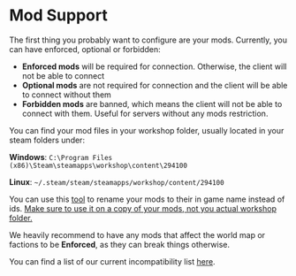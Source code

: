 # Mod Support

The first thing you probably want to configure are your mods. Currently, you can have enforced, optional or forbidden:

* **Enforced mods** will be required for connection. Otherwise, the client will not be able to connect
* **Optional mods** are not required for connection and the client will be able to connect without them
* **Forbidden mods** are banned, which means the client will not be able to connect with them. Useful for servers without any mods restriction.

You can find your mod files in your workshop folder, usually located in your steam folders under:

**Windows**: `C:\Program Files (x86)\Steam\steamapps\workshop\content\294100`

**Linux**: `~/.steam/steam/steamapps/workshop/content/294100`

You can use this [tool](https://github.com/Byte-Nova/Library/releases/latest) to rename your mods to their in game name instead of ids. <u>Make sure to use it on a copy of your mods, not you actual workshop folder.</u>

We heavily recommend to have any mods that affect the world map or factions to be **Enforced**, as they can break things otherwise.

You can find a list of our current incompatibility list [here](https://github.com/RimworldTogether/Rimworld-Together/blob/development/IncompatibilityList.md).

